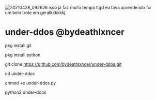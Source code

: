 ![20210428_092626](https://user-images.githubusercontent.com/83184525/116802699-554bce80-aaeb-11eb-932d-67efc2478a1a.png)
isso já faz muito tempo tlgd eu tava aprendendo foi um belo trote em geralkkkkkkj
# under-ddos @bydeathlxncer
pkg install git

pkg install python

git clone https://github.com/bydeathlxncer/under-ddos.git

cd under-ddos

chmod +x under-ddos.py

python2 under-ddos
